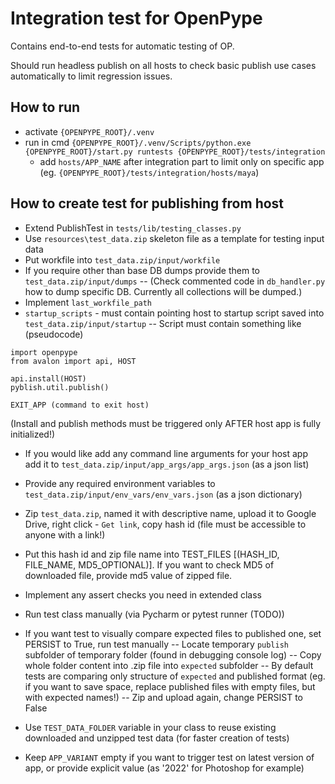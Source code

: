 Integration test for OpenPype
=============================
Contains end-to-end tests for automatic testing of OP.

Should run headless publish on all hosts to check basic publish use cases automatically
to limit regression issues.

How to run
----------
- activate `{OPENPYPE_ROOT}/.venv`
- run in cmd
`{OPENPYPE_ROOT}/.venv/Scripts/python.exe {OPENPYPE_ROOT}/start.py runtests {OPENPYPE_ROOT}/tests/integration`
  - add `hosts/APP_NAME` after integration part to limit only on specific app (eg. `{OPENPYPE_ROOT}/tests/integration/hosts/maya`)

How to create test for publishing from host
------------------------------------------
- Extend PublishTest in `tests/lib/testing_classes.py`
- Use `resources\test_data.zip` skeleton file as a template for testing input data
- Put workfile into `test_data.zip/input/workfile`
- If you require other than base DB dumps provide them to `test_data.zip/input/dumps`
-- (Check commented code in `db_handler.py` how to dump specific DB. Currently all collections will be dumped.)
- Implement `last_workfile_path` 
- `startup_scripts` - must contain pointing host to startup script saved into `test_data.zip/input/startup`
  -- Script must contain something like (pseudocode)
```
import openpype
from avalon import api, HOST
  
api.install(HOST)
pyblish.util.publish()

EXIT_APP (command to exit host)
```
(Install and publish methods must be triggered only AFTER host app is fully initialized!)
- If you would like add any command line arguments for your host app add it to `test_data.zip/input/app_args/app_args.json` (as a json list)
- Provide any required environment variables to `test_data.zip/input/env_vars/env_vars.json` (as a json dictionary)
- Zip `test_data.zip`, named it with descriptive name, upload it to Google Drive, right click - `Get link`, copy hash id (file must be accessible to anyone with a link!)
- Put this hash id and zip file name into TEST_FILES [(HASH_ID, FILE_NAME, MD5_OPTIONAL)]. If you want to check MD5 of downloaded 
file, provide md5 value of zipped file.
- Implement any assert checks you need in extended class
- Run test class manually (via Pycharm or pytest runner (TODO))
- If you want test to visually compare expected files to published one, set PERSIST to True, run test manually
  -- Locate temporary `publish` subfolder of temporary folder (found in debugging console log)
  -- Copy whole folder content into .zip file into `expected` subfolder 
  -- By default tests are comparing only structure of `expected` and published format (eg. if you want to save space, replace published files with empty files, but with expected names!)
  -- Zip and upload again, change PERSIST to False
  
- Use `TEST_DATA_FOLDER` variable in your class to reuse existing downloaded and unzipped test data (for faster creation of tests)
- Keep `APP_VARIANT` empty if you want to trigger test on latest version of app, or provide explicit value (as '2022' for Photoshop for example)